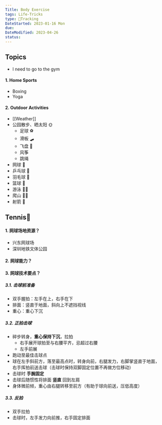 ```yaml
---
Title: Body Exercise
tags: Life-Tricks
type: 💪Tracking
DateStarted: 2023-01-16 Mon
due:
DateModified: 2023-04-26
status:
---
```


## Topics

- I need to go to the gym

#### 1. Home Sports

- Boxing
- Yoga

#### 2. Outdoor Activities

- [[Weather]]
- 公园散步、晒太阳 🌞
  - 足球 ⚽️
  - 滑板 🛹
  - 飞盘 🥏
  - 风筝
  - 跳绳
- 网球 🎾
- 乒乓球 🏓️
- 羽毛球 🏸️
- 篮球 🏀
- 游泳 🏊‍♀️
- 爬山 🧗‍♀️
- 射箭 🏹

## Tennis🎾

#### 1. 网球场地资源？

- 兴东网球场
- 深圳地铁文体公园

#### 2. 网球能力？

#### 3. 网球技术要点？

##### 3.1. 击球前准备

- 双手握拍：左手在上，右手在下
- 排面：竖直于地面，斜向上不遮挡视线
- 重心：重心下沉

##### 3.2. 正拍击球

- 碎步转身，**重心保持下沉**，拉拍
  - 右手展开球拍至与右腰平齐，忌超过右腰
  - 左手前展
- 跑动至最佳击球点
- 球在左手斜前方，落至最高点时，转身向前，右腿发力，右脚掌竖直于地面，右手挥拍前送击球（击球时保持双脚固定位置不再做方位移动）
- 击球时 **手腕固定**
- 击球后随惯性将排面 **竖直** 回到左肩
- 身体微前倾，重心由右腿转移至前方（有助于球向前送，压低高度）

##### 3.3. 反拍

- 双手拉拍
- 击球时，左手发力向前推，右手固定排面
